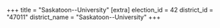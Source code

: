 +++
title = "Saskatoon--University"
[extra]
election_id = 42
district_id = "47011"
district_name = "Saskatoon--University"
+++
